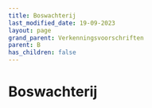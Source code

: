 ```yaml
---
title: Boswachterij
last_modified_date: 19-09-2023
layout: page
grand_parent: Verkenningsvoorschriften
parent: B
has_children: false
---
```


Boswachterij
============

